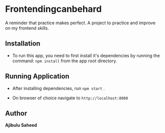 # Frontendingcanbehard
A reminder that practice makes perfect. A project to practice and improve on my frontend skills.

## Installation

* To run this app, you need to first install it's dependencies by running the command: ``` npm install ```  from the app root directory.

## Running Application

* After installing dependencies, run ``` npm start ``` .

* On browser of choice navigate to ``` http://localhost:8080 ```

## Author

**Ajibulu  Saheed**


